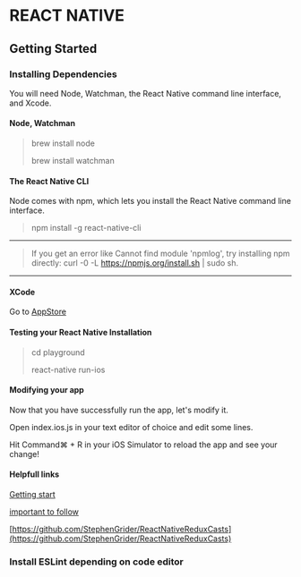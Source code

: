 # REACT NATIVE

## Getting Started 

### Installing Dependencies

You will need Node, Watchman, the React Native command line interface, and Xcode.

#### Node, Watchman

>  brew install node
>
>  brew install watchman

#### The React Native CLI

Node comes with npm, which lets you install the React Native command line interface.

>npm install -g react-native-cli

---

>If you get an error like Cannot find module 'npmlog', try installing npm directly: curl -0 -L https://npmjs.org/install.sh | sudo sh.

---

#### XCode

Go to [AppStore](https://itunes.apple.com/us/app/xcode/id497799835?mt=12)

#### Testing your React Native Installation

>cd playground
>
>react-native run-ios

#### Modifying your app 
Now that you have successfully run the app, let's modify it.

Open index.ios.js in your text editor of choice and edit some lines.

Hit Command⌘ + R in your iOS Simulator to reload the app and see your change!

#### Helpfull links

[Getting start](https://facebook.github.io/react-native/docs/getting-started.html)

[important to follow](https://github.com/facebook/react-native)

[https://github.com/StephenGrider/ReactNativeReduxCasts](https://github.com/StephenGrider/ReactNativeReduxCasts)


### Install ESLint depending on code editor